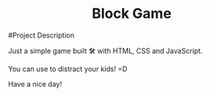 <h1 align="center">Block Game</h1>

#Project Description

Just a simple game built 🛠 with HTML, CSS and JavaScript.

You can use to distract your kids! =D

Have a nice day!